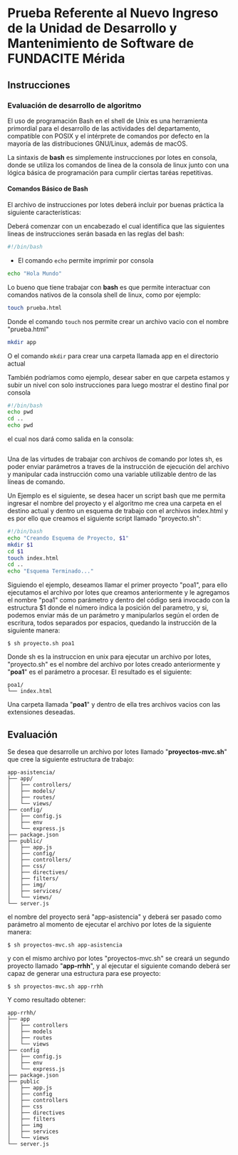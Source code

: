 # Prueba Referente al Nuevo Ingreso de la Unidad de Desarrollo y Mantenimiento de Software de FUNDACITE Mérida

## Instrucciones

### Evaluación de desarrollo de algoritmo

El uso de programación Bash en el shell de Unix es una herramienta primordial para el desarrollo de las actividades del departamento, compatible con POSIX y el intérprete de comandos por defecto en la mayoría de las distribuciones GNU/Linux, además de macOS.

La sintaxis de **bash** es simplemente instrucciones por lotes en consola, donde se utiliza los comandos de linea de la consola de linux junto con una lógica básica de programación para cumplir ciertas taréas repetitivas.

#### Comandos Básico de Bash

El archivo de instrucciones por lotes deberá incluir por buenas práctica la siguiente características:

Deberá comenzar con un encabezado el cual identifica que las siguientes lineas de instrucciones serán basada en las reglas del bash:

 ```bash
 #!/bin/bash
 ```

* El comando `echo` permite imprimir por consola

```bash
echo "Hola Mundo"
```

Lo bueno que tiene trabajar con **bash** es que permite interactuar con comandos nativos de la consola shell de linux, como por ejemplo:

 ```bash
 touch prueba.html 
 ```

Donde el comando `touch` nos permite crear un archivo vacio con el nombre "prueba.html"

 ```bash
 mkdir app
 ```
O el comando `mkdir` para crear una carpeta llamada app en el directorio actual

También podríamos como ejemplo, desear saber en que carpeta estamos y subir un nivel con solo instrucciones para luego mostrar el destino final por consola

 ```bash
 #!/bin/bash
 echo pwd
 cd ..
 echo pwd
 
 ```

 el cual nos dará como salida en la consola:

  ```bash
  
  ```

Una de las virtudes de trabajar con archivos de comando por lotes sh, es poder enviar parámetros a traves de la instrucción de ejecución del archivo y manipular cada instrucción como una variable utilizable dentro de las líneas de comando.

Un Ejemplo es el siguiente, se desea hacer un script bash que me permita ingresar el nombre del proyecto y el algoritmo me crea una carpeta en el destino actual y dentro un esquema de trabajo con el archivos index.html y es por ello que creamos el siguiente script llamado "proyecto.sh":

```bash
#!/bin/bash
echo "Creando Esquema de Proyecto, $1"
mkdir $1
cd $1
touch index.html
cd ..
echo "Esquema Terminado..."
```

Siguiendo el ejemplo, deseamos llamar el primer proyecto "poa1", para ello ejecutamos el archivo por lotes que creamos anteriormente y le agregamos el nombre "poa1" como parámetro y dentro del código será invocado con la estructura $1 donde el número indica la posición del parametro, y si, podemos enviar más de un parámetro y manipularlos según el orden de escritura, todos separados por espacios, quedando la instrucción de la siguiente manera:

 ```shell
 $ sh proyecto.sh poa1
 
 ```
Donde sh es la instruccion en unix para ejecutar un archivo por lotes, "proyecto.sh" es el nombre del archivo por lotes creado anteriormente y "**poa1**" es el parámetro a procesar. El resultado es el siguiente:

 ```shell
poa1/
└── index.html

 ```
Una carpeta llamada "**poa1**" y dentro de ella tres archivos vacios con las extensiones deseadas.

## Evaluación

Se desea que desarrolle un archivo por lotes llamado "**proyectos-mvc.sh**" que cree la siguiente estructura de trabajo:

 ```shell
app-asistencia/
├── app/
│   ├── controllers/
│   ├── models/
│   ├── routes/
│   └── views/
├── config/
│   ├── config.js
│   ├── env
│   └── express.js
├── package.json
├── public/
│   ├── app.js
│   ├── config/
│   ├── controllers/
│   ├── css/
│   ├── directives/
│   ├── filters/
│   ├── img/
│   ├── services/
│   └── views/
└── server.js
 ```

el nombre del proyecto será "app-asistencia" y deberá ser pasado como parámetro al momento de ejecutar el archivo por lotes de la siguiente manera:

 ```shell
 $ sh proyectos-mvc.sh app-asistencia
 ```

 y con el mismo archivo por lotes "proyectos-mvc.sh" se creará un segundo proyecto llamado "**app-rrhh**", y al ejecutar el siguiente comando deberá ser capaz de generar una estructura para ese proyecto:

  ```shell
  $ sh proyectos-mvc.sh app-rrhh
  ```
  Y como resultado obtener:

   ```shell
   app-rrhh/
├── app
│   ├── controllers
│   ├── models
│   ├── routes
│   └── views
├── config
│   ├── config.js
│   ├── env
│   └── express.js
├── package.json
├── public
│   ├── app.js
│   ├── config
│   ├── controllers
│   ├── css
│   ├── directives
│   ├── filters
│   ├── img
│   ├── services
│   └── views
└── server.js
   
   ```